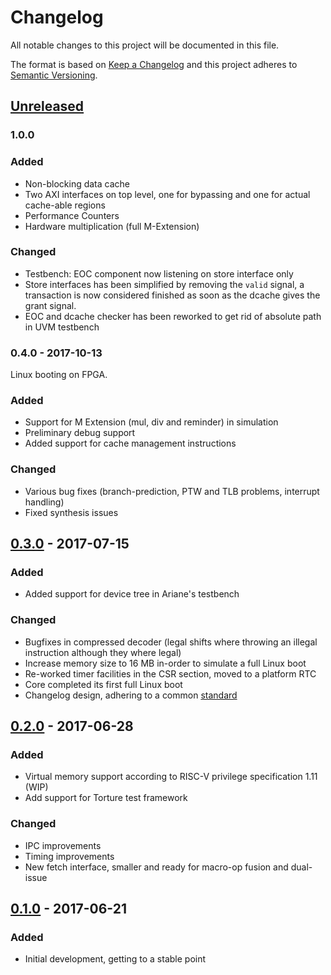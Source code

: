 # Changelog
All notable changes to this project will be documented in this file.

The format is based on [Keep a Changelog](http://keepachangelog.com/en/1.0.0/)
and this project adheres to [Semantic Versioning](http://semver.org/spec/v2.0.0.html).

## [Unreleased]

### 1.0.0

### Added

- Non-blocking data cache
- Two AXI interfaces on top level, one for bypassing and one for actual cache-able regions
- Performance Counters
- Hardware multiplication (full M-Extension)

### Changed

- Testbench: EOC component now listening on store interface only
- Store interfaces has been simplified by removing the `valid` signal, a transaction is now considered finished as soon as the dcache gives the grant signal.
- EOC and dcache checker has been reworked to get rid of absolute path in UVM testbench

### 0.4.0 - 2017-10-13

Linux booting on FPGA.

### Added
- Support for M Extension (mul, div and reminder) in simulation
- Preliminary debug support
- Added support for cache management instructions

### Changed
- Various bug fixes (branch-prediction, PTW and TLB problems, interrupt handling)
- Fixed synthesis issues

## [0.3.0] - 2017-07-15
### Added
- Added support for device tree in Ariane's testbench

### Changed
- Bugfixes in compressed decoder (legal shifts where throwing an illegal instruction although they where legal)
- Increase memory size to 16 MB in-order to simulate a full Linux boot
- Re-worked timer facilities in the CSR section, moved to a platform RTC
- Core completed its first full Linux boot
- Changelog design, adhering to a common [standard](http://keepachangelog.com/en/1.0.0/)

## [0.2.0] - 2017-06-28
### Added
- Virtual memory support according to RISC-V privilege specification 1.11 (WIP)
- Add support for Torture test framework

### Changed
- IPC improvements
- Timing improvements
- New fetch interface, smaller and ready for macro-op fusion and dual-issue

## [0.1.0] - 2017-06-21
### Added
- Initial development, getting to a stable point

[Unreleased]: https://iis-git.ee.ethz.ch/floce/ariane/compare/v0.3.0...HEAD
[0.3.0]: https://iis-git.ee.ethz.ch/floce/ariane/compare/v0.3.0...v0.4.0
[0.2.0]: https://iis-git.ee.ethz.ch/floce/ariane/compare/v0.2.0...v0.3.0
[0.1.0]: https://iis-git.ee.ethz.ch/floce/ariane/compare/v0.1.0...v0.2.0
